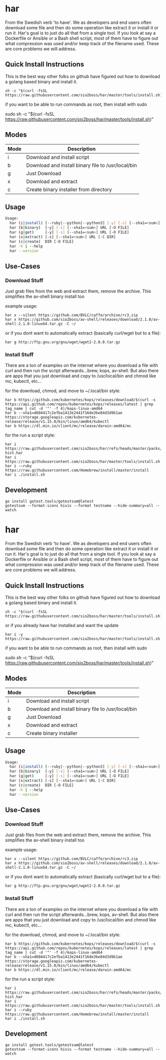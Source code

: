 har
===

From the Swedish verb 'to have'.  We as developers and end users often download some file and then do some operation like extract it or install it or run it.  Har's goal is to just do all that from a single tool.  If you look at say a Dockerfile or Ansible or a Bash shell script, most of them have to figure out what compression was used and/or keep track of the filename used.  These are core problems we will address.

## Quick Install Instructions

This is the best way other folks on github have figured out how to download a golang based binary and install it.

    sh -c "$(curl -fsSL https://raw.githubusercontent.com/sio2boss/har/master/tools/install.sh)"

if you want to be able to run commands as root, then install with sudo

   sudo sh -c "$(curl -fsSL https://raw.githubusercontent.com/sio2boss/har/master/tools/install.sh)"

## Modes

| Mode | Description                                        |
|------|----------------------------------------------------|
| i    | Download and install script                        |
| b    | Download and install binary file to /usr/local/bin |
| g    | Just Download                                      |
| x    | Download and extract                               |
| c    | Create binary installer from directory             |


## Usage

```sh
Usage:
  har (i|install) [--ruby|--python|--python3] [-y] [-s] [--sha1=<sum>] URL
  har (b|binary)  [-y] [-s] [--sha1=<sum>] URL [-O FILE]
  har (g|get)     [-y] [-s] [--sha1=<sum>] URL [-O FILE]
  har (x|extract) [-s] [--sha1=<sum>] URL [-C DIR]
  har (c|create)  DIR [-O FILE]
  har -h | --help
  har --version
```

## Use-Cases

### Download Stuff

Just grab files from the web and extract them, remove the archive.  This simplifies the av-shell binary install too

example usage:

    har x --silent https://github.com/BVLC/caffe/archive/rc3.zip
    har x https://github.com/sio2boss/av-shell/releases/download/2.1.0/av-shell-2.1.0-linux64.tar.gz -C ~/
    
or if you dont want to automatically extract (basically curl/wget but to a file):

    har g http://ftp.gnu.org/gnu/wget/wget2-2.0.0.tar.gz

### Install Stuff

There are a ton of examples on the internet where you download a file with curl and then run the script afterwards…brew, kops, av-shell.  But also there are apps that you just download and copy to /usr/local/bin and chmod like mc, kubectl, etc...

for the download, chmod, and move to ~/.local/bin style:

    har b https://github.com/kubernetes/kops/releases/download/$(curl -s https://api.github.com/repos/kubernetes/kops/releases/latest | grep tag_name | cut -d '"' -f 4)/kops-linux-amd64
    har b --sha1=d604417c2efba1413e2441f16de3be84d3d9b1ae https://storage.googleapis.com/kubernetes-release/release/v1.15.0/bin/linux/amd64/kubectl
    har b https://dl.min.io/client/mc/release/darwin-amd64/mc

for the run a script style:

    har i https://raw.githubusercontent.com/sio2boss/har/refs/heads/master/packs/git-hist.har
    har i https://raw.githubusercontent.com/sio2boss/har/master/tools/install.sh
    har i -—ruby https://raw.githubusercontent.com/Homebrew/install/master/install
    har i ./install.sh


## Development

```
go install gotest.tools/gotestsum@latest
gotestsum --format-icons hivis --format testname --hide-summary=all --watch
```
har
===

From the Swedish verb 'to have'.  We as developers and end users often download some file and then do some operation like extract it or install it or run it.  Har's goal is to just do all that from a single tool.  If you look at say a Dockerfile or Ansible or a Bash shell script, most of them have to figure out what compression was used and/or keep track of the filename used.  These are core problems we will address.

## Quick Install Instructions

This is the best way other folks on github have figured out how to download a golang based binary and install it.

    sh -c "$(curl -fsSL https://raw.githubusercontent.com/sio2boss/har/master/tools/install.sh)"

or if you already have har installed and want the update

    har i -y https://raw.githubusercontent.com/sio2boss/har/master/tools/install.sh

if you want to be able to run commands as root, then install with sudo

   sudo sh -c "$(curl -fsSL https://raw.githubusercontent.com/sio2boss/har/master/tools/install.sh)"

## Modes

| Mode | Description                                        |
|------|----------------------------------------------------|
| i    | Download and install script                        |
| b    | Download and install binary file to /usr/local/bin |
| g    | Just Download                                      |
| x    | Download and extract                               |
| c    | Create binary installer                            |


## Usage

```sh
Usage:
  har (i|install) [--ruby|--python|--python3] [-y] [-s] [--sha1=<sum>] URL
  har (b|binary)  [-y] [-s] [--sha1=<sum>] URL [-O FILE]
  har (g|get)     [-y] [-s] [--sha1=<sum>] URL [-O FILE]
  har (x|extract) [-s] [--sha1=<sum>] URL [-C DIR]
  har (c|create)  DIR [-O FILE]
  har -h | --help
  har --version
```

## Use-Cases

### Download Stuff

Just grab files from the web and extract them, remove the archive.  This simplifies the av-shell binary install too

example usage:

    har x --silent https://github.com/BVLC/caffe/archive/rc3.zip
    har x https://github.com/sio2boss/av-shell/releases/download/2.1.0/av-shell-2.1.0-linux64.tar.gz -C ~/
    
or if you dont want to automatically extract (basically curl/wget but to a file):

    har g http://ftp.gnu.org/gnu/wget/wget2-2.0.0.tar.gz

### Install Stuff

There are a ton of examples on the internet where you download a file with curl and then run the script afterwards…brew, kops, av-shell.  But also there are apps that you just download and copy to /usr/local/bin and chmod like mc, kubectl, etc...

for the download, chmod, and move to ~/.local/bin style:

    har b https://github.com/kubernetes/kops/releases/download/$(curl -s https://api.github.com/repos/kubernetes/kops/releases/latest | grep tag_name | cut -d '"' -f 4)/kops-linux-amd64
    har b --sha1=d604417c2efba1413e2441f16de3be84d3d9b1ae https://storage.googleapis.com/kubernetes-release/release/v1.15.0/bin/linux/amd64/kubectl
    har b https://dl.min.io/client/mc/release/darwin-amd64/mc

for the run a script style:

    har i https://raw.githubusercontent.com/sio2boss/har/refs/heads/master/packs/git-hist.har
    har i https://raw.githubusercontent.com/sio2boss/har/master/tools/install.sh
    har i -—ruby https://raw.githubusercontent.com/Homebrew/install/master/install
    har i ./install.sh


## Development

```
go install gotest.tools/gotestsum@latest
gotestsum --format-icons hivis --format testname --hide-summary=all --watch
```